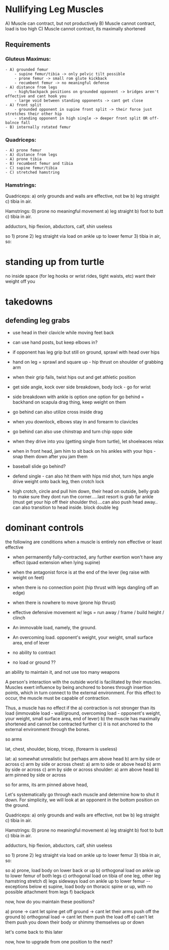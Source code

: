 
# Nullifying Leg Muscles

A) Muscle can contract, but not productively
B) Muscle cannot contract, load is too high
C) Muscle cannot contract, its maximally shortened

## Requirements

### Gluteus Maximus:
    - A) grounded femur
        - supine femur/tibia -> only pelvic tilt possible
        - prone femur -> small rom glute kickback
        - recumbent femur -> no meaningful defense
    - A) distance from legs
        - high/backpack positions on grounded opponent -> bridges aren't effective and cant hook you
        - large void between standing opponents -> cant get close
    - A) front split
        - grounded opponent in supine front split -> their force just stretches their other hip
        - standing opponent in high single -> deeper front split OR off-balnce fall
    - B) internally rotated femur 

### Quadriceps:
    - A) prone femur
    - A) distance from legs
    - A) prone tibia
    - B) recumbent femur and tibia
    - C) supine femur/tibia
    - C) stretched hamstring

### Hamstrings:















Quadriceps: a) only grounds and walls are effective, not bw b) leg straight c) tibia in air.

Hamstrings: 0) prone no meaningful movement a) leg straight b) foot to butt c) tibia in air.

adductors, hip flexion, abductors, calf, shin useless

so 1) prone 2) leg straight via load on ankle up to lower femur 3) tibia in air, so:




















# standing up from turtle

no inside space (for leg hooks or wrist rides, tight waists, etc)
want their weight off you

# takedowns

## defending leg grabs
- use head in their clavicle while moving feet back
- can use hand posts, but keep elbows in?
- if opponent has leg grip but still on ground, sprawl with head over hips
- hand on leg = sprawl and square up - hip thrust on shoulder of grabbing arm
- when their grip fails, twist hips out and get athletic position
- get side angle, kock over side breakdown, body lock - go for wrist
- side breakdown with ankle is option
one option for go behind = backhand on scapula drag thing, keep weight on them
- go behind can also utilize cross inside drag
- when you downlock, elbows stay in and forearm to clavicles

- go behind can also use chinstrap and turn chip oppo side

- when they drive into you (getting single from turtle), let shoeleaces relax

- when in front head, jam him to sit back on his ankles with your hips
-snap them down after you jam them

- baseball slide go behind?


- defend single - can also hit them with hips mid shot, turn hips angle drive weight onto back leg, then crotch lock


- high crotch, circle and pull him down, their head on outside, belly grab to make sure they dont run the corner.....last resort is grab far ankle (must get your hip off their shoulder tho)....can also push head away.. can also transition to head inside. block double leg





# dominant controls

the following are conditions when a muscle is entirely non effective or least effective
- when permanently fully-contracted, any further exertion won't have any effect (quad extension when lying supine)
- when the antagonist force is at the end of the lever (leg raise with weight on feet)
- when there is no connection point (hip thrust with legs dangling off an edge)
- when there is nowhere to move (prone hip thrust)

- effective defensive movement w/ legs = run away / frame / build height / clinch

- An immovable load, namely, the ground.
- An overcoming load. opponent's weight, your weight, small surface area, end of lever
- no ability to contract
- no load or ground ??

an ability to maintain it, and not use too many weapons


A person's interaction with the outside world is facilitated by their muscles. Muscles exert influence by being anchored to bones through insertion points, which in turn connect to the external environment. For this effect to occur, the muscle must be capable of contraction.

Thus, a muscle has no effect if the
a) contraction is not stronger than its load (immovable load - wall/ground, overcoming load - opponent's weight, your weight, small surface area, end of lever)
b) the muscle has maximally shortened and cannot be contracted further
c) it is not anchored to the external environment through the bones.

so arms

lat, chest, shoulder, bicep, tricep, (forearm is useless)

lat: a) somewhat unrealistic but perhaps arm above head b) arm by side or across c) arm by side or across
chest: a) arm to side or above head b) arm by side or across c) arm by side or across
shoulder: a) arm above head b) arm pinned by side or across

so for arms, its arm pinned above head, 


Let's systematically go through each muscle and determine how to shut it down. For simplicity, we will look at an opponent in the bottom position on the ground.







Quadriceps: a) only grounds and walls are effective, not bw b) leg straight c) tibia in air.

Hamstrings: 0) prone no meaningful movement a) leg straight b) foot to butt c) tibia in air.

adductors, hip flexion, abductors, calf, shin useless

so 1) prone 2) leg straight via load on ankle up to lower femur 3) tibia in air, so:

so
a) prone, load body on lower back or up
b) orthogonal load on ankle up to lower femur of both legs
c) orthogonal load on tibia of one leg, other leg hamstring stretch
d) legs sideways load on ankle up to lower femur
--exceptions below
e) supine, load body on thoracic spine or up, with no possible attachment from legs
f) backpack

now, how do you maintain these positions?

a) prone -> cant let spine get off ground -> cant let their arms push off the ground
b) orthogonal load -> cant let them push the load off
e) can't let them push you down their body or shimmy themselves up or down

let's come back to this later


now, how to upgrade from one position to the next?


